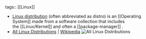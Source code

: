 tags:: [[Linux]]

- [Linux distribution](https://en.wikipedia.org/wiki/Linux_distribution) (often abbreviated as distro) is an [[Operating System]] made from a software collection that includes the [[Linux/Kernel]] and often a [[package-manager]] .
- [All Linux Distributions](https://upload.wikimedia.org/wikipedia/commons/a/ad/2023_Linux_Distributions_Timeline.svg) | [Wikipedia](https://en.wikipedia.org/wiki/List_of_Linux_distributions)
  ![All Linux Distributions](https://upload.wikimedia.org/wikipedia/commons/a/ad/2023_Linux_Distributions_Timeline.svg)